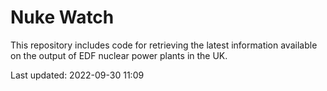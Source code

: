 # Nuke Watch

This repository includes code for retrieving the latest information available on the output of EDF nuclear power plants in the UK.

Last updated: 2022-09-30 11:09